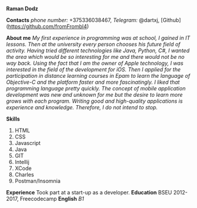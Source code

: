 **Raman Dodz**

**Contacts**
*phone number:* +375336038467, 
*Telegram:* @dartxj, 
[Github] (https://github.com/fromFrombl4)

 **About me**
 *My first experience in programming was at school, I gained in IT lessons. Then at the university every person chooses his future field of activity. Having tried different technologies like Java, Python, C#, I wanted the area which would be so interesting for me and there would not be no way back.
 Using the fact that I am the owner of Apple technology, I was interested in the field of the development for iOS. Then I applied for the participation in distance learning courses in Epam to learn the language of Objective-C and the platform faster and more fascinatingly. I liked that programming language pretty quickly. The concept of mobile application development was new and unknown for me but the desire to learn more grows with each program.
 Writing good and high-quality applications is experience and knowledge. Therefore, I do not intend to stop.*
 
 **Skills**
 1. HTML
 2. CSS
 3. Javascript
 4. Java
 5. GIT
 6. Intellij
 7. XCode
 8. Charles
 9. Postman/Insomnia

**Experience**
Took part at a start-up as a developer. 
**Education**
BSEU 2012-2017, Freecodecamp
**English** 
*B1*
